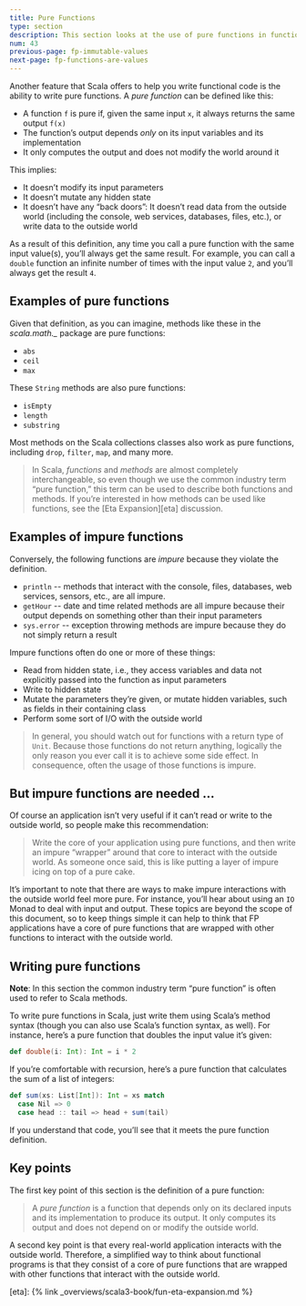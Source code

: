```yaml
---
title: Pure Functions
type: section
description: This section looks at the use of pure functions in functional programming.
num: 43
previous-page: fp-immutable-values
next-page: fp-functions-are-values
---
```



Another feature that Scala offers to help you write functional code is the ability to write pure functions.
A _pure function_ can be defined like this:

- A function `f` is pure if, given the same input `x`, it always returns the same output `f(x)`
- The function’s output depends _only_ on its input variables and its implementation
- It only computes the output and does not modify the world around it

This implies:
- It doesn’t modify its input parameters
- It doesn’t mutate any hidden state
- It doesn’t have any “back doors”: It doesn’t read data from the outside world (including the console, web services, databases, files, etc.), or write data to the outside world

As a result of this definition, any time you call a pure function with the same input value(s), you’ll always get the same result.
For example, you can call a `double` function an infinite number of times with the input value `2`, and you’ll always get the result `4`.



## Examples of pure functions

Given that definition, as you can imagine, methods like these in the *scala.math._* package are pure functions:

- `abs`
- `ceil`
- `max`

These `String` methods are also pure functions:

- `isEmpty`
- `length`
- `substring`

Most methods on the Scala collections classes also work as pure functions, including `drop`, `filter`, `map`, and many more.

> In Scala, _functions_ and _methods_ are almost completely interchangeable, so even though we use the common industry term “pure function,” this term can be used to describe both functions and methods.
> If you’re interested in how methods can be used like functions, see the [Eta Expansion][eta] discussion.



## Examples of impure functions

Conversely, the following functions are _impure_ because they violate the definition.

- `println` -- methods that interact with the console, files, databases, web services, sensors, etc., are all impure.
- `getHour` -- date and time related methods are all impure because their output depends on something other than their input parameters 
- `sys.error` -- exception throwing methods are impure because they do not simply return a result

Impure functions often do one or more of these things:

- Read from hidden state, i.e., they access variables and data not explicitly passed into the function as input parameters
- Write to hidden state
- Mutate the parameters they’re given, or mutate hidden variables, such as fields in their containing class
- Perform some sort of I/O with the outside world

> In general, you should watch out for functions with a return type of `Unit`.
> Because those functions do not return anything, logically the only reason you ever call it is to achieve some side effect.
> In consequence, often the usage of those functions is impure.


## But impure functions are needed ...

Of course an application isn’t very useful if it can’t read or write to the outside world, so people make this recommendation:

> Write the core of your application using pure functions, and then write an impure “wrapper” around that core to interact with the outside world.
> As someone once said, this is like putting a layer of impure icing on top of a pure cake.

It’s important to note that there are ways to make impure interactions with the outside world feel more pure.
For instance, you’ll hear about using an `IO` Monad to deal with input and output.
These topics are beyond the scope of this document, so to keep things simple it can help to think that FP applications have a core of pure functions that are wrapped with other functions to interact with the outside world.



## Writing pure functions

**Note**: In this section the common industry term “pure function” is often used to refer to Scala methods.

To write pure functions in Scala, just write them using Scala’s method syntax (though you can also use Scala’s function syntax, as well).
For instance, here’s a pure function that doubles the input value it’s given:

```scala
def double(i: Int): Int = i * 2
```

If you’re comfortable with recursion, here’s a pure function that calculates the sum of a list of integers:

```scala
def sum(xs: List[Int]): Int = xs match
  case Nil => 0
  case head :: tail => head + sum(tail)
```

If you understand that code, you’ll see that it meets the pure function definition.



## Key points

The first key point of this section is the definition of a pure function:

> A _pure function_ is a function that depends only on its declared inputs and its implementation to produce its output.
> It only computes its output and does not depend on or modify the outside world.

A second key point is that every real-world application interacts with the outside world.
Therefore, a simplified way to think about functional programs is that they consist of a core of pure functions that are wrapped with other functions that interact with the outside world.



[eta]: {% link _overviews/scala3-book/fun-eta-expansion.md %}
